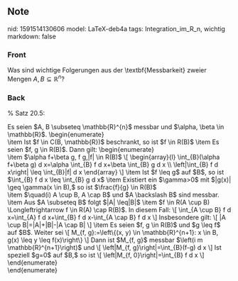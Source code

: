 ## Note
nid: 1591514130606
model: LaTeX-deb4a
tags: Integration_im_R_n, wichtig
markdown: false

### Front
Was sind wichtige Folgerungen aus der \textbf{Messbarkeit} zweier Mengen $A, B \subseteq \mathbb{R}^{n}$?

### Back
% Satz 20.5:
<div>
  Es seien $A, B \subseteq \mathbb{R}^{n}$ messbar und $\alpha,
  \beta \in \mathbb{R}$. \begin{enumerate}
</div>
<div>
  \item Ist $f \in C(B, \mathbb{R})$ beschrankt, so ist $f \in
  R(B)$ \item Es seien $f, g \in R(B)$. Dann gilt:
  \begin{enumerate}
</div>
<div>
  \item $\alpha f+\beta g, f g,|f| \in R(B)$ \[ \begin{array}{l}
  \int_{B}(\alpha f+\beta g) d x=\alpha \int_{B} f d x+\beta
  \int_{B} g d x \\ \left|\int_{B} f d x\right| \leq \int_{B}|f| d
  x \end{array} \] \item Ist $f \leq g$ auf $B$, so ist $\int_{B} f
  d x \leq \int_{B} g d x$ \item Existiert ein $\gamma>0$ mit
  $|g(x)| \geq \gamma(x \in B),$ so ist $\frac{f}{g} \in R(B)$
  <div>
    \item $\quad(i) A \cup B, A \cap B$ und $A \backslash B$ sind
    messbar. \item Aus $A \subseteq B$ folgt $|A| \leq|B|$ \item $f
    \in R(A \cup B) \Longleftrightarrow f \in R(A) \cap R(B)$. In
    diesem Fall: \[ \int_{A \cup B} f d x=\int_{A} f d x+\int_{B} f
    d x-\int_{A \cap B} f d x \] Insbesondere gilt: \[ |A \cup
    B|=|A|+|B|-|A \cap B| \] \item Es seien $f, g \in R(B)$ und $g
    \leq f$ auf $B$. Weiter sei \[ M_{f, g}:=\left\{(x, y) \in
    \mathbb{R}^{n+1}: x \in B, g(x) \leq y \leq f(x)\right\} \]
    Dann ist $M_{f, g}$ messbar $\left(i m \mathbb{R}^{n+1}\right)$
    und \[ \left|M_{f, g}\right|=\int_{B}(f-g) d x \] Ist speziell
    $g=0$ auf $B,$ so ist \[ \left|M_{f, 0}\right|=\int_{B} f d x
    \]
  </div>
</div>
<div>
  \end{enumerate}
</div>
<div>
  \end{enumerate}
</div>
